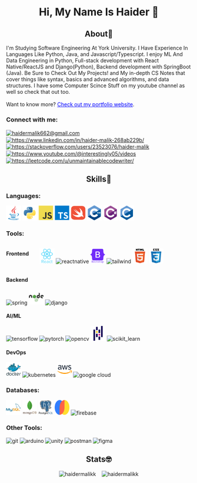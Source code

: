 <h1 align="center">Hi, My Name Is Haider 👋</h1>

###
<h2 align="center">About🚶</h2>
<p align="left">
  I'm Studying Software Engineering At York University. I Have Experience In
  Languages Like Python, Java, and Javascript/Typescript. I enjoy ML And Data
  Engineering in Python, Full-stack development with React Native/ReactJS and
  Django(Python), Backend development with SpringBoot (Java). Be Sure to Check
  Out My Projects! and My in-depth CS Notes that cover things like syntax,
  basics and advanced algorithms, and data structures. I have some Computer
  Scince Stuff on my youtube channel as well so check that out too.
  <br><br>
  Want to know more? <a href="https://haidermalikk.github.io/HaiderMaliksWebsite/" style="color: blue;">Check out my portfolio website</a>.
</p>

###

<h3 align="left">Connect with me:</h3>
<p align="left">
  <a href="mailto:haidermalik662@gmail.com" target="blank">
    <img
      align="center"
      src="https://raw.githubusercontent.com/maurodesouza/profile-readme-generator/master/src/assets/icons/social/gmail/default.svg"
      alt="haidermalik662@gmail.com"
      height="30"
      width="40"
  /></a>
  <a
    href="https://linkedin.com/in/https://www.linkedin.com/in/haider-malik-268ab229b/"
    target="blank"
    ><img
      align="center"
      src="https://raw.githubusercontent.com/rahuldkjain/github-profile-readme-generator/master/src/images/icons/Social/linked-in-alt.svg"
      alt="https://www.linkedin.com/in/haider-malik-268ab229b/"
      height="30"
      width="40"
  /></a>
  <a
    href="https://stackoverflow.com/users/https://stackoverflow.com/users/23523076/haider-malik"
    target="blank"
    ><img
      align="center"
      src="https://raw.githubusercontent.com/rahuldkjain/github-profile-readme-generator/master/src/images/icons/Social/stack-overflow.svg"
      alt="https://stackoverflow.com/users/23523076/haider-malik"
      height="30"
      width="40"
  /></a>
  <a
    href="https://www.youtube.com/c/https://www.youtube.com/@interestingly05/videos"
    target="blank"
    ><img
      align="center"
      src="https://raw.githubusercontent.com/rahuldkjain/github-profile-readme-generator/master/src/images/icons/Social/youtube.svg"
      alt="https://www.youtube.com/@interestingly05/videos"
      height="30"
      width="40"
  /></a>
  <a
    href="https://www.leetcode.com/https://leetcode.com/u/unmaintainablecodewriter/"
    target="blank"
    ><img
      align="center"
      src="https://raw.githubusercontent.com/rahuldkjain/github-profile-readme-generator/master/src/images/icons/Social/leet-code.svg"
      alt="https://leetcode.com/u/unmaintainablecodewriter/"
      height="30"
      width="40"
  /></a>
</p>
<h2 align="center">Skills💪</h2>
<h3 align="left">Languages:</h3>
<p align="left">
  <img
    src="https://raw.githubusercontent.com/devicons/devicon/master/icons/java/java-original.svg"
    alt="java"
    width="40"
    height="40"
  />
  <img
    src="https://raw.githubusercontent.com/devicons/devicon/master/icons/python/python-original.svg"
    alt="python"
    width="40"
    height="40"
  />
  <img
    src="https://raw.githubusercontent.com/devicons/devicon/master/icons/javascript/javascript-original.svg"
    alt="javascript"
    width="40"
    height="40"
  />
  <img
    src="https://raw.githubusercontent.com/devicons/devicon/master/icons/typescript/typescript-original.svg"
    alt="typescript"
    width="40"
    height="40"
  />
  <img
    src="https://raw.githubusercontent.com/devicons/devicon/master/icons/swift/swift-original.svg"
    alt="swift"
    width="40"
    height="40"
  />
  <img
    src="https://raw.githubusercontent.com/devicons/devicon/master/icons/cplusplus/cplusplus-original.svg"
    alt="cplusplus"
    width="40"
    height="40"
  />
  <img
    src="https://raw.githubusercontent.com/devicons/devicon/master/icons/csharp/csharp-original.svg"
    alt="csharp"
    width="40"
    height="40"
  />
  <img
    src="https://raw.githubusercontent.com/devicons/devicon/master/icons/c/c-original.svg"
    alt="c"
    width="40"
    height="40"
  />
</p>

<h3 align="left">Tools:</h3>

<div style="display: flex; gap: 30px; flex-wrap: wrap;">
  <h4 align="left">Frontend</h4>
  <p align="left">
    <img
      src="https://raw.githubusercontent.com/devicons/devicon/master/icons/react/react-original-wordmark.svg"
      alt="react"
      width="40"
      height="40"
    />
    <img
      src="https://reactnative.dev/img/header_logo.svg"
      alt="reactnative"
      width="40"
      height="40"
    />
    <img
      src="https://raw.githubusercontent.com/devicons/devicon/master/icons/bootstrap/bootstrap-plain-wordmark.svg"
      alt="bootstrap"
      width="40"
      height="40"
    />
    <img
      src="https://www.vectorlogo.zone/logos/tailwindcss/tailwindcss-icon.svg"
      alt="tailwind"
      width="40"
      height="40"
    />
    <img
      src="https://raw.githubusercontent.com/devicons/devicon/master/icons/html5/html5-original-wordmark.svg"
      alt="html5"
      width="40"
      height="40"
    />
    <img
      src="https://raw.githubusercontent.com/devicons/devicon/master/icons/css3/css3-original-wordmark.svg"
      alt="css3"
      width="40"
      height="40"
    />
  </p>
</div>

<div>
  <h4 align="left">Backend</h4>
  <p align="left">
    <img
      src="https://www.vectorlogo.zone/logos/springio/springio-icon.svg"
      alt="spring"
      width="40"
      height="40"
    />
    <img
      src="https://raw.githubusercontent.com/devicons/devicon/master/icons/nodejs/nodejs-original-wordmark.svg"
      alt="nodejs"
      width="40"
      height="40"
    />
    <img
      src="https://cdn.worldvectorlogo.com/logos/django.svg"
      alt="django"
      width="40"
      height="40"
    />
  </p>
</div>

<div>
  <h4 align="left">AI/ML</h4>
  <p align="left">
    <img
      src="https://www.vectorlogo.zone/logos/tensorflow/tensorflow-icon.svg"
      alt="tensorflow"
      width="40"
      height="40"
    />
    <img
      src="https://www.vectorlogo.zone/logos/pytorch/pytorch-icon.svg"
      alt="pytorch"
      width="40"
      height="40"
    />
    <img
      src="https://www.vectorlogo.zone/logos/opencv/opencv-icon.svg"
      alt="opencv"
      width="40"
      height="40"
    />
    <img
      src="https://raw.githubusercontent.com/devicons/devicon/2ae2a900d2f041da66e950e4d48052658d850630/icons/pandas/pandas-original.svg"
      alt="pandas"
      width="40"
      height="40"
    />
    <img
      src="https://upload.wikimedia.org/wikipedia/commons/0/05/Scikit_learn_logo_small.svg"
      alt="scikit_learn"
      width="40"
      height="40"
    />
  </p>
</div>

<div>
  <h4 align="left">DevOps</h4>
  <p align="left">
    <img
      src="https://raw.githubusercontent.com/devicons/devicon/master/icons/docker/docker-original-wordmark.svg"
      alt="docker"
      width="40"
      height="40"
    />
    <img
      src="https://www.vectorlogo.zone/logos/kubernetes/kubernetes-icon.svg"
      alt="kubernetes"
      width="40"
      height="40"
    />
    <img
      src="https://raw.githubusercontent.com/devicons/devicon/master/icons/amazonwebservices/amazonwebservices-original-wordmark.svg"
      alt="aws"
      width="40"
      height="40"
    />
    <img
      src="https://www.vectorlogo.zone/logos/google_cloud/google_cloud-icon.svg"
      alt="google cloud"
      width="40"
      height="40"
    />
  </p>
</div>


<h3 align="left">Databases:</h3>
<p align="left">
  <img src="https://raw.githubusercontent.com/devicons/devicon/master/icons/mysql/mysql-original-wordmark.svg" alt="mysql" width="40" height="40" />
  <img src="https://raw.githubusercontent.com/devicons/devicon/master/icons/mongodb/mongodb-original-wordmark.svg" alt="mongodb" width="40" height="40" />
  <img src="https://raw.githubusercontent.com/devicons/devicon/master/icons/postgresql/postgresql-original-wordmark.svg" alt="postgresql" width="40" height="40" />
  <img src="./chroma-seeklogo.svg" alt="chromadb" width="40" height="40" />
  <img src="https://www.vectorlogo.zone/logos/firebase/firebase-icon.svg" alt="firebase" width="40" height="40" />
</p>

<h3 align="left">Other Tools:</h3>
<p align="left">
  <img
    src="https://www.vectorlogo.zone/logos/git-scm/git-scm-icon.svg"
    alt="git"
    width="40"
    height="40"
  />
  <img
    src="https://cdn.worldvectorlogo.com/logos/arduino-1.svg"
    alt="arduino"
    width="40"
    height="40"
  />
  <img
    src="https://www.vectorlogo.zone/logos/unity3d/unity3d-icon.svg"
    alt="unity"
    width="40"
    height="40"
  />
  <img
    src="https://www.vectorlogo.zone/logos/getpostman/getpostman-icon.svg"
    alt="postman"
    width="40"
    height="40"
  />
  <img
    src="https://www.vectorlogo.zone/logos/figma/figma-icon.svg"
    alt="figma"
    width="40"
    height="40"
  />
</p>

<h2 align="center">Stats🤓</h2>

<div align="center">
  <img align="center" src="https://github-readme-stats.vercel.app/api/top-langs?username=haidermalikk&show_icons=true&theme=dark&locale=en&layout=compact" alt="haidermalikk" width="288" />
  &nbsp;&nbsp; <!-- This creates a space between the images -->
  <img align="center" src="https://github-readme-streak-stats.herokuapp.com/?user=haidermalikk&theme=dark" alt="haidermalikk" width="400" />
</div>


